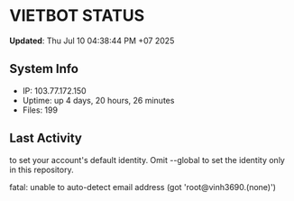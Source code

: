 # VIETBOT STATUS
**Updated**: Thu Jul 10 04:38:44 PM +07 2025

## System Info
- IP: 103.77.172.150
- Uptime: up 4 days, 20 hours, 26 minutes
- Files: 199

## Last Activity

to set your account's default identity.
Omit --global to set the identity only in this repository.

fatal: unable to auto-detect email address (got 'root@vinh3690.(none)')
